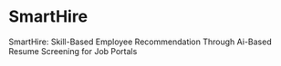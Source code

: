 # SmartHire
SmartHire: Skill-Based Employee Recommendation Through Ai-Based Resume Screening for Job Portals
